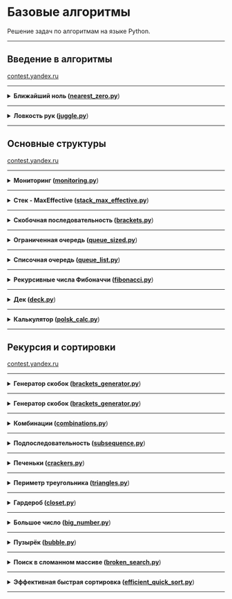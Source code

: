 # Базовые алгоритмы

Решение задач по алгоритмам на языке Python.

---

## Введение в алгоритмы

[contest.yandex.ru](https://contest.yandex.ru/contest/22450/problems/)

---

<details>
<summary>
<b>Ближайший ноль (<a href="sprint_1/nearest_zero.py">nearest_zero.py</a></b>)
</summary>

#### Условие
Улица, на которой хочет жить Тимофей, имеет длину n, то есть состоит из n одинаковых идущих подряд участков. 
На каждом участке либо уже построен дом, либо участок пустой. 
Тимофей ищет место для строительства своего дома. 
Он очень общителен и не хочет жить далеко от других людей, живущих на этой улице.

Чтобы оптимально выбрать место для строительства, 
Тимофей хочет для каждого участка знать расстояние до ближайшего пустого участка. 
(Для пустого участка эта величина будет равна нулю –— расстояние до самого себя).

Ваша задача –— помочь Тимофею посчитать искомые расстояния. 
Для этого у вас есть карта улицы. 
Дома в городе Тимофея нумеровались в том порядке, в котором строились, 
поэтому их номера на карте никак не упорядочены. Пустые участки обозначены нулями.

#### Формат ввода
В первой строке дана длина улицы —– n (1 ≤ n ≤ 106). 
В следующей строке записаны n целых неотрицательных чисел — номера домов и обозначения пустых участков на карте (нули). 
Гарантируется, что в последовательности есть хотя бы один нуль. 
Номера домов (положительные числа) уникальны и не превосходят 10^9.

#### Формат вывода
Для каждого из участков выведите расстояние до ближайшего нуля. 
Числа выводите в одну строку, разделяя их пробелами.

#### Пример
<table><tbody>
  <tr>
    <td><b>Ввод</b></td>
    <td><b>Вывод</b></td>
  </tr>
  <tr>
    <td valign='top'>
5<br>
0 1 4 9 0<br>

</td>
  <td valign='top'>
0 1 2 1 0<br>
</td>
  </tr>
</tbody></table>

</details>

---

<details>
<summary>
<b>Ловкость рук (<a href="sprint_1/juggle.py">juggle.py</a></b>)
</summary>

#### Условие
Гоша и Тимофей нашли необычный тренажёр для скоростной печати и хотят освоить его. 
Тренажёр представляет собой поле из клавиш 4× 4, в котором на каждом раунде появляется конфигурация цифр и точек. 
На клавише написана либо точка, либо цифра от 1 до 9. 
В момент времени t игрок должен одновременно нажать на все клавиши, на которых написана цифра t. 
Гоша и Тимофей могут нажать в один момент времени на k клавиш каждый. 
Если в момент времени t были нажаты все нужные клавиши, то игроки получают 1 балл.

Найдите число баллов, которое смогут заработать Гоша и Тимофей, если будут нажимать на клавиши вдвоём.

#### Формат ввода
В первой строке дано целое число k (1 ≤ k ≤ 5).

В четырёх следующих строках задан вид тренажёра –— по 4 символа в каждой строке. 
Каждый символ —– либо точка, либо цифра от 1 до 9. 
Символы одной строки идут подряд и не разделены пробелами.

#### Формат вывода
Выведите единственное число –— максимальное количество баллов, которое смогут набрать Гоша и Тимофей.

#### Пример
<table><tbody>
  <tr>
    <td><b>Ввод</b></td>
    <td><b>Вывод</b></td>
  </tr>
  <tr>
    <td valign='top'>
3<br>
1231<br>
2..2<br>
2..2<br>
2..2<br>

</td>
  <td valign='top'>
2<br>
</td>
  </tr>
</tbody></table>

</details>

---

## Основные структуры 

[contest.yandex.ru](https://contest.yandex.ru/contest/22779/problems/)

---

<details>
<summary>
<b>Мониторинг (<a href="sprint_2/monitoring.py">monitoring.py</a></b>)
</summary>

#### Условие
Алла получила задание, связанное с мониторингом работы различных серверов. 
Требуется понять, сколько времени обрабатываются определённые запросы на конкретных серверах. 
Эту информацию нужно хранить в матрице, где номер столбца соответствуют идентификатору запроса, 
а номер строки — идентификатору сервера. Алла перепутала строки и столбцы местами. 
С каждым бывает. Помогите ей исправить баг.

Есть матрица размера m × n. Нужно написать функцию, которая её транспонирует.

Транспонированная матрица получается из исходной заменой строк на столбцы.

#### Формат ввода
В первой строке задано число n — количество строк матрицы.
Во второй строке задано m — число столбцов, m и n не превосходят 1000. В следующих n строках задана матрица. 
Числа в ней не превосходят по модулю 1000.

#### Формат вывода
Напечатайте транспонированную матрицу в том же формате, который задан во входных данных. 
Каждая строка матрицы выводится на отдельной строке, элементы разделяются пробелами.

#### Пример
<table><tbody>
  <tr>
    <td><b>Ввод</b></td>
    <td><b>Вывод</b></td>
  </tr>
  <tr>
    <td valign='top'>
4<br>
3<br>
1 2 3<br>
0 2 6<br>
7 4 1<br>
2 7 0<br>

</td>
  <td valign='top'>
1 0 7 2<br>
2 2 4 7<br>
3 6 1 0<br>
</td>
  </tr>
</tbody></table>

</details>

---

<details>
<summary>
<b>Стек - MaxEffective (<a href="sprint_2/stack_max_effective.py">stack_max_effective.py</a></b>)
</summary>

#### Условие
Реализуйте класс `StackMaxEffective`, 
поддерживающий операцию определения максимума среди элементов в стеке. 
Сложность операции должна быть O(1). Для пустого стека операция должна возвращать `None`. 
При этом `push(x)` и `pop()` также должны выполняться за константное время.

#### Формат ввода
В первой строке записано одно число — количество команд, оно не превосходит 100000. 
Далее идут команды по одной в строке. Команды могут быть следующих видов:

* `push(x)` — добавить число x в стек;
* `pop()` — удалить число с вершины стека;
* `get_max()` — напечатать максимальное число в стеке;

Если стек пуст, при вызове команды get_max нужно напечатать «None», для команды pop — «error».

#### Формат вывода
Для каждой команды `get_max()` напечатайте результат её выполнения. 
Если стек пустой, для команды `get_max()` напечатайте «None». 
Если происходит удаление из пустого стека — напечатайте «error»

#### Пример
<table><tbody>
  <tr>
    <td><b>Ввод</b></td>
    <td><b>Вывод</b></td>
  </tr>
  <tr>
    <td valign="top">
10<br>
pop<br>
pop<br>
push 4<br>
push -5<br>
push 7<br>
pop<br>
pop<br>
get_max<br>
pop<br>
get_max<br>
</td>
    <td valign="top">
error<br>
error<br>
4<br>
None<br>
</td>
  </tr>
</tbody></table>

</details>

---

<details>
<summary>
<b>Скобочная последовательность (<a href="sprint_2/brackets.py">brackets.py</a></b>)
</summary>

#### Условие
Вот какую задачу Тимофей предложил на собеседовании одному из кандидатов. Если вы с ней ещё не сталкивались, то наверняка столкнётесь –— она довольно популярная.

Дана скобочная последовательность. Нужно определить, правильная ли она.

Будем придерживаться такого определения:

* пустая строка —– правильная скобочная последовательность;
* правильная скобочная последовательность, взятая в скобки одного типа, –— правильная скобочная последовательность;
* правильная скобочная последовательность с приписанной слева или справа правильной скобочной последовательностью —– тоже правильная.

На вход подаётся последовательность из скобок трёх видов: [], (), {}.
Напишите функцию `is_correct_bracket_seq`, которая принимает на вход скобочную последовательность и возвращает `True`, 
если последовательность правильная, а иначе `False`.

#### Формат ввода
На вход подаётся одна строка, содержащая скобочную последовательность. Скобки записаны подряд, без пробелов.

#### Формат вывода
Выведите «True» или «False».

#### Пример
<table><tbody>
  <tr>
    <td><b>Ввод</b></td>
    <td><b>Вывод</b></td>
  </tr>
  <tr>
    <td valign="top">
{[()]}
</td>
    <td valign="top">
True
</td>
  </tr>
<tr>
    <td valign="top">
{}
</td>
    <td valign="top">
True
</td>
  </tr>
</tbody></table>

</details>

---

<details>
<summary>
<b>Ограниченная очередь (<a href="sprint_2/queue_sized.py">queue_sized.py</a></b>)
</summary>

#### Условие
Астрологи объявили день очередей ограниченного размера. 
Тимофею нужно написать класс `MyQueueSized`, который принимает параметр `max_size`, 
означающий максимально допустимое количество элементов в очереди.

Помогите ему —– реализуйте программу, которая будет эмулировать работу такой очереди.
Функции, которые надо поддержать, описаны в формате ввода.

#### Формат ввода
В первой строке записано одно число — количество команд, оно не превосходит 5000.
Во второй строке задан максимально допустимый размер очереди, он не превосходит 5000.
Далее идут команды по одной на строке. Команды могут быть следующих видов:

* `push(x)` — добавить число x в очередь;
* `pop()` — удалить число из очереди и вывести на печать;
* `peek()` — напечатать первое число в очереди;
* `size()` — вернуть размер очереди;
При превышении допустимого размера очереди нужно вывести «error». 
При вызове операций `pop()` или `peek()` для пустой очереди нужно вывести «None».

#### Формат вывода
Напечатайте результаты выполнения нужных команд, по одному на строке.

#### Пример
<table><tbody>
  <tr>
    <td><b>Ввод</b></td>
    <td><b>Вывод</b></td>
  </tr>
  <tr>
    <td valign="top">
8<br>
2<br>
peek<br>
push 5<br>
push 2<br>
peek<br>
size<br>
size<br>
push 1<br>
size<br>

</td>
    <td valign="top">
None<br>
5<br>
2<br>
2<br>
error<br>
2<br>

</td>
  </tr>
</tbody></table>

</details>

---

<details>
<summary>
<b>Списочная очередь (<a href="sprint_2/queue_list.py">queue_list.py</a></b>)
</summary>

#### Условие
Любимый вариант очереди Тимофея — очередь, написанная с использованием связного списка. 
Помогите ему с реализацией. Очередь должна поддерживать выполнение трёх команд:

* `get()` — вывести элемент, находящийся в голове очереди, и удалить его. Если очередь пуста, то вывести «error».
* `put(x)` — добавить число x в очередь
* `size()` — вывести текущий размер очереди

#### Формат ввода
В первой строке записано количество команд n — целое число, не превосходящее 1000. 
В каждой из следующих n строк записаны команды по одной строке.

#### Формат вывода
Выведите ответ на каждый запрос по одному в строке.

#### Пример
<table><tbody>
  <tr>
    <td><b>Ввод</b></td>
    <td><b>Вывод</b></td>
  </tr>
  <tr>
    <td valign="top">
10<br>
put -34<br>
put -23<br>
get<br>
size<br>
get<br>
size<br>
get<br>
get<br>
put 80<br>
size<br>

</td>
    <td valign="top">
-34<br>
1<br>
-23<br>
0<br>
error<br>
error<br>
1<br>

</td>
  </tr>
</tbody></table>

</details>

---

<details>
<summary>
<b>Рекурсивные числа Фибоначчи (<a href="sprint_2/fibonacci.py">fibonacci.py</a></b>)
</summary>

#### Условие
У Тимофея было n стажёров. 
Каждый стажёр хотел быть лучше своих предшественников, 
поэтому стажёр делал столько коммитов, 
сколько делали два предыдущих стажёра в сумме. 
Два первых стажёра были менее инициативными —– они сделали по одному коммиту.

Определите, сколько кода напишет следующий стажёр.
Решение должно быть реализовано рекурсивно.

#### Формат ввода
На вход подаётся n — целое число в диапазоне от 0 до 32.

#### Формат вывода
Нужно вывести, сколько кода напишет следующий стажёр.

#### Пример
<table><tbody>
  <tr>
    <td><b>Ввод</b></td>
    <td><b>Вывод</b></td>
  </tr>
  <tr>
    <td valign="top">
3
</td>
    <td valign="top">
3
</td>
  </tr>
  <tr>
    <td valign="top">
0
</td>
    <td valign="top">
1
</td>
  </tr>
  <tr>
    <td valign="top">
1
</td>
    <td valign="top">
1
</td>
  </tr>
</tbody></table>

</details>

---

<details>
<summary>
<b>Дек (<a href="sprint_2/deck.py">deck.py</a></b>)
</summary>

#### Условие

Гоша реализовал структуру данных Дек, максимальный размер которого определяется заданным числом. 
Методы `push_back(x)`, `push_front(x)`, `pop_back()`, `pop_front()` работали корректно. 
Но, если в деке было много элементов, программа работала очень долго. 
Дело в том, что не все операции выполнялись за O(1). 
Помогите Гоше! Напишите эффективную реализацию.

**Внимание: при реализации нельзя использовать связный список.**

#### Формат ввода
В первой строке записано количество команд n — целое число, не превосходящее 100000. Во второй строке записано число m — максимальный размер дека. Он не превосходит 50000. В следующих n строках записана одна из команд:

* `push_back(value)` – добавить элемент в конец дека. Если в деке уже находится максимальное число элементов, вывести «error».
* `push_front(value)` – добавить элемент в начало дека. Если в деке уже находится максимальное число элементов, вывести «error».
* `pop_front()` – вывести первый элемент дека и удалить его. Если дек был пуст, то вывести «error».
* `pop_back()` – вывести последний элемент дека и удалить его. Если дек был пуст, то вывести «error».
`value` — целое число, по модулю не превосходящее 1000.

#### Формат вывода
Выведите результат выполнения каждой команды на отдельной строке. 
Для успешных запросов `push_back(x)` и `push_front(x)` ничего выводить не надо.

#### Пример
<table><tbody>
  <tr>
    <td><b>Ввод</b></td>
    <td><b>Вывод</b></td>
  </tr>
  <tr>
    <td valign="top">
4<br>
4<br>
push_front 861<br>
push_front -819<br>
pop_back<br>
pop_back<br>

</td>
    <td valign="top">
861<br>
-819<br>

</td>
  </tr>
</tbody></table>

</details>

---

<details>
<summary>
<b>Калькулятор (<a href="sprint_2/polsk_calc.py">polsk_calc.py</a></b>)
</summary>

#### Условие
Задание связано с обратной польской нотацией. 
Она используется для парсинга арифметических выражений. 
Еще её иногда называют постфиксной нотацией.

В постфиксной нотации операнды расположены перед знаками операций.

**Пример:**

10 2 4 * 

означает 10 - 2 * 4 и равно 2

Разберём последний пример подробнее:

Знак * стоит сразу после чисел 2 и 4, значит к ним нужно применить операцию, которую этот знак обозначает, то есть перемножить эти два числа. В результате получим 8.

После этого выражение приобретёт вид:

10 8 -

Операцию «минус» нужно применить к двум идущим перед ней числам, то есть 10 и 8. В итоге получаем 2.

Рассмотрим алгоритм более подробно. Для его реализации будем использовать стек.

Для вычисления значения выражения, записанного в обратной польской нотации, 
нужно считывать выражение слева направо и придерживаться следующих шагов:

1. Обработка входного символа:
Если на вход подан операнд, он помещается на вершину стека.
Если на вход подан знак операции, то эта операция выполняется над требуемым количеством значений, взятых из стека в порядке добавления. Результат выполненной операции помещается на вершину стека.
2. Если входной набор символов обработан не полностью, перейти к шагу 1.
3. После полной обработки входного набора символов результат вычисления выражения находится в вершине стека. Если в стеке осталось несколько чисел, то надо вывести только верхний элемент.

**Замечание про отрицательные числа и деление:** 
в этой задаче под делением понимается математическое целочисленное деление. 
Это значит, что округление всегда происходит вниз. 
А именно: если a / b = c, то b ⋅ c — это наибольшее число, 
которое не превосходит a и одновременно делится без остатка на b.

Например, -1 / 3 = -1. Будьте осторожны: в C++, Java и Go, например, деление чисел работает иначе.

В текущей задаче гарантируется, что деления на отрицательное число нет.

#### Формат ввода
В единственной строке дано выражение, записанное в обратной польской нотации. Числа и арифметические операции записаны через пробел.

На вход могут подаваться операции: +, -, *, / и числа, по модулю не превосходящие 10000.

Гарантируется, что значение промежуточных выражений в тестовых данных по модулю не больше 50000.

#### Формат вывода
Выведите единственное число — значение выражения.

#### Пример
<table><tbody>
  <tr>
    <td><b>Ввод</b></td>
    <td><b>Вывод</b></td>
  </tr>
  <tr>
    <td valign="top">
2 1 + 3 *

</td>
    <td valign="top">
9

</td>
  </tr>
</tbody></table>

</details>

---

## Рекурсия и сортировки 

[contest.yandex.ru](https://contest.yandex.ru/contest/23638/problems/)

---

<details>
<summary>
<b>Генератор скобок (<a href="sprint_3/brackets_generator.py">brackets_generator.py</a></b>)
</summary>

#### Условие
Рита по поручению Тимофея наводит порядок в правильных скобочных последовательностях (ПСП),
состоящих только из круглых скобок (). 
Для этого ей надо сгенерировать все ПСП длины 2n в алфавитном порядке —– 
алфавит состоит из ( и ) и открывающая скобка идёт раньше закрывающей.

Помогите Рите —– напишите программу, 
которая по заданному n выведет все ПСП в нужном порядке.


Рассмотрим второй пример. Надо вывести ПСП из четырёх символов. Таких всего две:

* (())
* ()()

(()) идёт раньше ()(), так как первый символ у них одинаковый, а на второй позиции у первой ПСП стоит (, который идёт раньше ).

#### Формат ввода
На вход функция принимает n — целое число от 0 до 10.

#### Формат вывода
Функция должна напечатать все возможные скобочные последовательности заданной длины в алфавитном (лексикографическом) порядке.

#### Пример
<table><tbody>
  <tr>
    <td><b>Ввод</b></td>
    <td><b>Вывод</b></td>
  </tr>
  <tr>
    <td valign="top">
3<br>

</td>
    <td valign="top">
((()))<br>
(()())<br>
(())()<br>
()(())<br>
()()()<br>

</td>
  </tr>
</tbody></table>

</details>

---

<details>
<summary>
<b>Генератор скобок (<a href="sprint_3/brackets_generator.py">brackets_generator.py</a></b>)
</summary>

#### Условие
Рита по поручению Тимофея наводит порядок в правильных скобочных последовательностях (ПСП),
состоящих только из круглых скобок (). 
Для этого ей надо сгенерировать все ПСП длины 2n в алфавитном порядке —– 
алфавит состоит из ( и ) и открывающая скобка идёт раньше закрывающей.

Помогите Рите —– напишите программу, 
которая по заданному n выведет все ПСП в нужном порядке.


Рассмотрим второй пример. Надо вывести ПСП из четырёх символов. Таких всего две:

* (())
* ()()

(()) идёт раньше ()(), так как первый символ у них одинаковый, а на второй позиции у первой ПСП стоит (, который идёт раньше ).

#### Формат ввода
На вход функция принимает n — целое число от 0 до 10.

#### Формат вывода
Функция должна напечатать все возможные скобочные последовательности заданной длины в алфавитном (лексикографическом) порядке.

#### Пример
<table><tbody>
  <tr>
    <td><b>Ввод</b></td>
    <td><b>Вывод</b></td>
  </tr>
  <tr>
    <td valign="top">
3<br>

</td>
    <td valign="top">
((()))<br>
(()())<br>
(())()<br>
()(())<br>
()()()<br>

</td>
  </tr>
</tbody></table>

</details>

---

<details>
<summary>
<b>Комбинации (<a href="sprint_3/combinations.py">combinations.py</a></b>)
</summary>

#### Условие
На клавиатуре старых мобильных телефонов каждой цифре соответствовало несколько букв. 

Примерно так:
2:'abc',
3:'def',
4:'ghi',
5:'jkl',
6:'mno',
7:'pqrs',
8:'tuv',
9:'wxyz'

Вам известно в каком порядке были нажаты кнопки телефона, без учета повторов. 
Напечатайте все комбинации букв, которые можно набрать такой последовательностью нажатий.

#### Формат ввода
На вход подается строка, состоящая из цифр 2-9 включительно. Длина строки не превосходит 10 символов.

#### Формат вывода
Выведите все возможные комбинации букв через пробел.

#### Пример
<table><tbody>
  <tr>
    <td><b>Ввод</b></td>
    <td><b>Вывод</b></td>
  </tr>
  <tr>
    <td valign="top">
23<br>

</td>
    <td valign="top">
ad ae af bd be bf cd ce cf<br>

</td>
  </tr>
</tbody></table>

</details>

---

<details>
<summary>
<b>Подпоследовательность (<a href="sprint_3/subsequence.py">subsequence.py</a></b>)
</summary>

#### Условие
Гоша любит играть в игру «Подпоследовательность»: 
даны 2 строки, и нужно понять, является ли первая из них подпоследовательностью второй.

Когда строки достаточно длинные, очень трудно получить ответ на этот вопрос, 
просто посмотрев на них. Помогите Гоше написать функцию, которая решает эту задачу.

#### Формат ввода
В первой строке записана строка s.

Во второй —- строка t.

Обе строки состоят из маленьких латинских букв, длины строк не превосходят 150000. 
Строки могут быть пустыми.

#### Формат вывода
Выведите True, если s является подпоследовательностью t, иначе —– False.

#### Пример
<table><tbody>
  <tr>
    <td><b>Ввод</b></td>
    <td><b>Вывод</b></td>
  </tr>
  <tr>
    <td valign="top">
abc<br>
ahbgdcu<br>

</td>
    <td valign="top">
True<br>

</td>
  </tr>
</tbody></table>

</details>

---

<details>
<summary>
<b>Печеньки (<a href="sprint_3/crackers.py">crackers.py</a></b>)
</summary>

#### Условие
К Васе в гости пришли одноклассники. Его мама решила угостить ребят печеньем.

Но не всё так просто. Печенья могут быть разного размера. 
А у каждого ребёнка есть фактор жадности —– минимальный размер печенья, 
которое он возьмёт. Нужно выяснить, сколько ребят останутся довольными в лучшем случае, 
когда они действуют оптимально.

Каждый ребёнок может взять не больше одного печенья.

#### Формат ввода
В первой строке записано n —– количество детей.

Во второй —– n чисел, разделённых пробелом, каждое из которых –— фактор жадности ребёнка. 
Это натуральные числа, не превосходящие 1000.

В следующей строке записано число m –— количество печенек.

Далее —– m натуральных чисел, разделённых пробелом —– размеры печенек. 
Размеры печенек не превосходят 1000.

Оба числа n и m не превосходят 10000.
#### Формат вывода
Нужно вывести одно число –— количество детей, которые останутся довольными

#### Пример
<table><tbody>
  <tr>
    <td><b>Ввод</b></td>
    <td><b>Вывод</b></td>
  </tr>
  <tr>
    <td valign="top">
2<br>
1 2<br>
3<br>
2 1 3<br>

</td>
    <td valign="top">
2<br>

</td>
  </tr>
</tbody></table>

</details>

---

<details>
<summary>
<b>Периметр треугольника (<a href="sprint_3/triangles.py">triangles.py</a></b>)
</summary>

#### Условие
Перед сном Рита решила поиграть в игру на телефоне. 
Дан массив целых чисел, в котором каждый элемент обозначает длину стороны треугольника. 
Нужно определить максимально возможный периметр треугольника, 
составленного из сторон с длинами из заданного массива. 
Помогите Рите скорее закончить игру и пойти спать.

Напомним, что из трёх отрезков с длинами a ≤ b ≤ c можно составить треугольник, 
если выполнено неравенство треугольника: c < a + b

Разберём пример:
даны длины сторон 6, 3, 3, 2. Попробуем в качестве наибольшей стороны выбрать 6. 
Неравенство треугольника не может выполниться, 
так как остались 3, 3, 2 —– максимальная сумма из них равна 6.

Без шестёрки оставшиеся три отрезка уже образуют треугольник со сторонами 3, 3, 2.
Неравенство выполняется: 3 < 3 + 2. Периметр равен 3 + 3 + 2 = 8.

#### Формат ввода
В первой строке записано количество отрезков n, 3≤ n≤ 10000.

Во второй строке записано n натуральных чисел, не превосходящих 10 000, –— длины отрезков.

#### Формат вывода
Нужно вывести одно число —– наибольший периметр треугольника.

#### Пример
<table><tbody>
  <tr>
    <td><b>Ввод</b></td>
    <td><b>Вывод</b></td>
  </tr>
  <tr>
    <td valign="top">
4<br>
6 3 3 2<br>

</td>
    <td valign="top">
8<br>

</td>
  </tr>
</tbody></table>

</details>

---

<details>
<summary>
<b>Гардероб (<a href="sprint_3/closet.py">closet.py</a></b>)
</summary>

#### Условие
Рита решила оставить у себя одежду только трёх цветов: розового, жёлтого и малинового. 
После того как вещи других расцветок были убраны, 
Рита захотела отсортировать свой новый гардероб по цветам. 
Сначала должны идти вещи розового цвета, потом —– жёлтого, и в конце —– малинового. 
Помогите Рите справиться с этой задачей.

Примечание: попробуйте решить задачу за один проход по массиву!

#### Формат ввода
В первой строке задано количество предметов в гардеробе: n –— оно не превосходит 1000000.
Во второй строке даётся массив, в котором указан цвет для каждого предмета.
Розовый цвет обозначен 0, жёлтый —– 1, малиновый –— 2.

#### Формат вывода
Нужно вывести в строку через пробел цвета предметов в правильном порядке.

#### Пример
<table><tbody>
  <tr>
    <td><b>Ввод</b></td>
    <td><b>Вывод</b></td>
  </tr>
  <tr>
    <td valign="top">
7<br>
0 2 1 2 0 0 1<br>

</td>
    <td valign="top">
0 0 0 1 1 2 2<br>

</td>
  </tr>
</tbody></table>

</details>

---

<details>
<summary>
<b>Большое число (<a href="sprint_3/big_number.py">big_number.py</a></b>)
</summary>

#### Условие
Вечером ребята решили поиграть в игру «Большое число».

Даны числа. Нужно определить, какое самое большое число можно из них составить.

#### Формат ввода
В первой строке записано n — количество чисел. Оно не превосходит 100.
Во второй строке через пробел записаны n неотрицательных чисел, каждое из которых не превосходит 1000.

#### Формат вывода
Нужно вывести самое большое число, которое можно составить из данных чисел.

#### Пример
<table><tbody>
  <tr>
    <td><b>Ввод</b></td>
    <td><b>Вывод</b></td>
  </tr>
  <tr>
    <td valign="top">
3<br>
15 56 2<br>

</td>
    <td valign="top">
56215<br>

</td>
  </tr>
</tbody></table>

</details>

---

<details>
<summary>
<b>Пузырёк (<a href="sprint_3/bubble.py">bubble.py</a></b>)
</summary>

#### Условие
Чтобы выбрать самый лучший алгоритм для решения задачи, Гоша продолжил изучать разные сортировки. 
На очереди сортировка пузырьком — https://ru.wikipedia.org/wiki/Сортировка_пузырьком

Её алгоритм следующий (сортируем по неубыванию):

На каждой итерации проходим по массиву, поочередно сравнивая пары соседних элементов. 
Если элемент на позиции i больше элемента на позиции i + 1, меняем их местами. 
После первой итерации самый большой элемент всплывёт в конце массива.
Проходим по массиву, выполняя указанные действия до тех пор, 
пока на очередной итерации не окажется, что обмены больше не нужны, 
то есть массив уже отсортирован.
После не более чем n – 1 итераций выполнение алгоритма заканчивается, 
так как на каждой итерации хотя бы один элемент оказывается на правильной позиции.

Помогите Гоше написать код алгоритма.

#### Формат ввода
В первой строке на вход подаётся натуральное число n — длина массива, 2 ≤ n ≤ 1000.
Во второй строке через пробел записано n целых чисел.
Каждое из чисел по модулю не превосходит 1000.

Обратите внимание, что считывать нужно только 2 строки: значение n и входной массив.

#### Формат вывода
После каждого прохода по массиву, на котором какие-то элементы меняются местами, 
выводите его промежуточное состояние.
Таким образом, если сортировка завершена за k меняющих массив итераций, 
то надо вывести k строк по n чисел в каждой — элементы массива после каждой из итераций.
Если массив был изначально отсортирован, то просто выведите его.

#### Пример
<table><tbody>
  <tr>
    <td><b>Ввод</b></td>
    <td><b>Вывод</b></td>
  </tr>
  <tr>
    <td valign="top">
5<br>
4 3 9 2 1<br>

</td>
    <td valign="top">
3 4 2 1 9<br>
3 2 1 4 9<br>
2 1 3 4 9<br>
1 2 3 4 9<br>

</td>
  </tr>
</tbody></table>

</details>

---

<details>
<summary>
<b>Поиск в сломанном массиве (<a href="sprint_3/broken_search.py">broken_search.py</a></b>)
</summary>

#### Условие
Алла ошиблась при копировании из одной структуры данных в другую. 
Она хранила массив чисел в кольцевом буфере. 
Массив был отсортирован по возрастанию, 
и в нём можно было найти элемент за логарифмическое время. 
Алла скопировала данные из кольцевого буфера в обычный массив, 
но сдвинула данные исходной отсортированной последовательности. 
Теперь массив не является отсортированным. 
Тем не менее нужно обеспечить возможность находить в нем элемент за O(log n).
Можно предполагать, что в массиве только уникальные элементы.

#### Формат ввода
Функция принимает массив натуральных чисел и искомое число k. 
Длина массива не превосходит 10000. 
Элементы массива и число k не превосходят по значению 10000.

В примерах:
В первой строке записано число n — длина массива.
Во второй строке записано положительное число k — искомый элемент. 
Далее в строку через пробел записано n натуральных чисел – элементы массива.

#### Формат вывода
Функция должна вернуть индекс элемента, равного k, 
если такой есть в массиве (нумерация с нуля). 
Если элемент не найден, функция должна вернуть − 1.
Изменять массив нельзя.

#### Пример
<table><tbody>
  <tr>
    <td><b>Ввод</b></td>
    <td><b>Вывод</b></td>
  </tr>
  <tr>
    <td valign="top">
9<br>
5<br>
19 21 100 101 1 4 5 7 12<br>

</td>
    <td valign="top">
6

</td>
  </tr>
</tbody></table>

</details>

---

<details>
<summary>
<b>Эффективная быстрая сортировка (<a href="sprint_3/efficient_quick_sort.py">efficient_quick_sort.py</a></b>)
</summary>

#### Условие
Тимофей решил организовать соревнование по спортивному программированию, 
чтобы найти талантливых стажёров. 
Задачи подобраны, участники зарегистрированы, тесты написаны. 
Осталось придумать, как в конце соревнования будет определяться победитель.


Каждый участник имеет уникальный логин. 
Когда соревнование закончится, к нему будут привязаны два показателя: 
количество решённых задач P_i и размер штрафа F_i. 
Штраф начисляется за неудачные попытки и время, затраченное на задачу.


Тимофей решил сортировать таблицу результатов следующим образом: 
при сравнении двух участников выше будет идти тот, у которого решено больше задач. 
При равенстве числа решённых задач первым идёт участник с меньшим штрафом. 
Если же и штрафы совпадают, то первым будет тот, 
у которого логин идёт раньше в алфавитном (лексикографическом) порядке.


Тимофей заказал толстовки для победителей и накануне поехал за ними в магазин. 
В своё отсутствие он поручил вам реализовать алгоритм быстрой сортировки (англ. quick sort) для таблицы результатов. Так как Тимофей любит спортивное программирование и не любит зря расходовать оперативную память, то ваша реализация сортировки не может потреблять O(n) дополнительной памяти для промежуточных данных (такая модификация быстрой сортировки называется "in-place").


**Как работает in-place quick sort**

Как и в случае обычной быстрой сортировки, которая использует дополнительную память, 
необходимо выбрать опорный элемент (англ. pivot), а затем переупорядочить массив.
Сделаем так, чтобы сначала шли элементы, не превосходящие опорного, а затем —– большие опорного.


Затем сортировка вызывается рекурсивно для двух полученных частей. 
Именно на этапе разделения элементов на группы в обычном алгоритме используется дополнительная память. 
Теперь разберёмся, как реализовать этот шаг in-place.

Пусть мы как-то выбрали опорный элемент. Заведём два указателя left и right, 
которые изначально будут указывать на левый и правый концы отрезка соответственно. 
Затем будем двигать левый указатель вправо до тех пор, пока он указывает на элемент, 
меньший опорного. Аналогично двигаем правый указатель влево, пока он стоит на элементе,
превосходящем опорный. 
В итоге окажется, что левее от left все элементы точно принадлежат первой группе, 
а правее от right — второй. Элементы, на которых стоят указатели, нарушают порядок. 
Поменяем их местами (в большинстве языков программирования используется функция swap()) 
и продвинем указатели на следующие элементы. 
Будем повторять это действие до тех пор, пока left и right не столкнутся.

#### Формат ввода
В первой строке задано число участников n, 1 ≤ n ≤ 100 000.
В каждой из следующих n строк задана информация про одного из участников.
i-й участник описывается тремя параметрами:

* уникальным логином (строкой из маленьких латинских букв длиной не более 20)
* числом решённых задач P_i
* штрафом Fi

Fi и Pi — целые числа, лежащие в диапазоне от 0 до 10^9.

#### Формат вывода
Для отсортированного списка участников выведите по порядку их логины по одному в строке.

#### Пример
<table><tbody>
  <tr>
    <td><b>Ввод</b></td>
    <td><b>Вывод</b></td>
  </tr>
  <tr>
    <td valign="top">
5<br>
alla 4 100<br>
gena 6 1000<br>
gosha 2 90<br>
rita 2 90<br>
timofey 4 80<br>

</td>
    <td valign="top">
gena<br>
timofey<br>
alla<br>
gosha<br>
rita<br>

</td>
  </tr>
</tbody></table>

</details>

---
